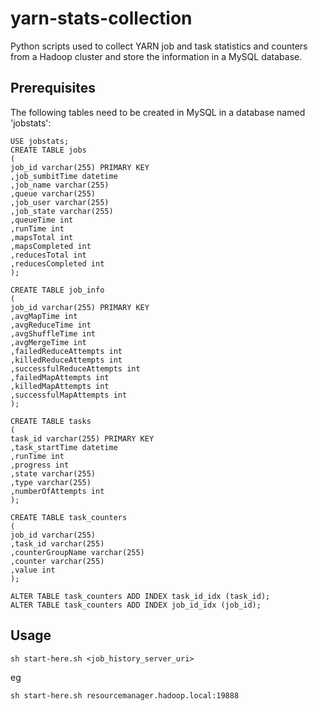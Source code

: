 # yarn-stats-collection

Python scripts used to collect YARN job and task statistics and counters from a Hadoop cluster and store the information in a MySQL database.

## Prerequisites

The following tables need to be created in MySQL in a database named 'jobstats':

	USE jobstats;
	CREATE TABLE jobs 
	(
	job_id varchar(255) PRIMARY KEY
	,job_sumbitTime datetime
	,job_name varchar(255)
	,queue varchar(255)
	,job_user varchar(255)
	,job_state varchar(255)
	,queueTime int
	,runTime int
	,mapsTotal int
	,mapsCompleted int
	,reducesTotal int
	,reducesCompleted int
	);
	
	CREATE TABLE job_info
	(
	job_id varchar(255) PRIMARY KEY
	,avgMapTime int
	,avgReduceTime int
	,avgShuffleTime int
	,avgMergeTime int
	,failedReduceAttempts int
	,killedReduceAttempts int
	,successfulReduceAttempts int
	,failedMapAttempts int
	,killedMapAttempts int
	,successfulMapAttempts int
	);
	
	CREATE TABLE tasks
	(
	task_id varchar(255) PRIMARY KEY
	,task_startTime datetime
	,runTime int
	,progress int
	,state varchar(255) 
	,type varchar(255)
	,numberOfAttempts int
	);
	
	CREATE TABLE task_counters
	(
	job_id varchar(255)
	,task_id varchar(255)
	,counterGroupName varchar(255)
	,counter varchar(255)
	,value int
	);

	ALTER TABLE task_counters ADD INDEX task_id_idx (task_id);
	ALTER TABLE task_counters ADD INDEX job_id_idx (job_id);

## Usage

	sh start-here.sh <job_history_server_uri>

eg

	sh start-here.sh resourcemanager.hadoop.local:19888
